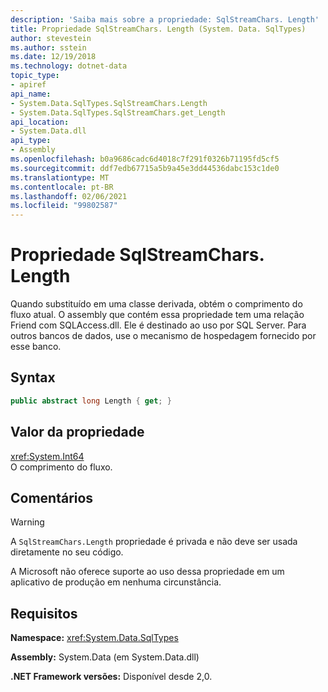 ```yaml
---
description: 'Saiba mais sobre a propriedade: SqlStreamChars. Length'
title: Propriedade SqlStreamChars. Length (System. Data. SqlTypes)
author: stevestein
ms.author: sstein
ms.date: 12/19/2018
ms.technology: dotnet-data
topic_type:
- apiref
api_name:
- System.Data.SqlTypes.SqlStreamChars.Length
- System.Data.SqlTypes.SqlStreamChars.get_Length
api_location:
- System.Data.dll
api_type:
- Assembly
ms.openlocfilehash: b0a9686cadc6d4018c7f291f0326b71195fd5cf5
ms.sourcegitcommit: ddf7edb67715a5b9a45e3dd44536dabc153c1de0
ms.translationtype: MT
ms.contentlocale: pt-BR
ms.lasthandoff: 02/06/2021
ms.locfileid: "99802587"
---
```

# <a name="sqlstreamcharslength-property"></a>Propriedade SqlStreamChars. Length

Quando substituído em uma classe derivada, obtém o comprimento do fluxo atual. O assembly que contém essa propriedade tem uma relação Friend com SQLAccess.dll. Ele é destinado ao uso por SQL Server. Para outros bancos de dados, use o mecanismo de hospedagem fornecido por esse banco.

## <a name="syntax"></a>Syntax

```csharp
public abstract long Length { get; }
```

## <a name="property-value"></a>Valor da propriedade

<xref:System.Int64>\
O comprimento do fluxo.

## <a name="remarks"></a>Comentários

> [!WARNING]
> A `SqlStreamChars.Length` propriedade é privada e não deve ser usada diretamente no seu código.
>
> A Microsoft não oferece suporte ao uso dessa propriedade em um aplicativo de produção em nenhuma circunstância.

## <a name="requirements"></a>Requisitos

**Namespace:** <xref:System.Data.SqlTypes>

**Assembly:** System.Data (em System.Data.dll)

**.NET Framework versões:** Disponível desde 2,0.
